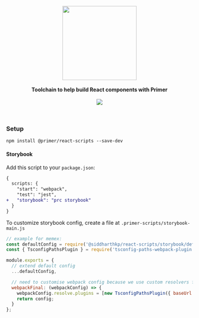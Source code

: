 <p align="center">
  <img src="https://octodex.github.com/images/manufacturetocat.png" height="200px"/>
  <br><br>
  <b>Toolchain to help build React components with Primer</b>
  <br><br>
  <img src="https://img.shields.io/badge/maturity-proof--of--concept-d85151?style=flat-square"/>
</p>

&nbsp;

### Setup

```
npm install @primer/react-scripts --save-dev
```

#### Storybook

Add this script to your `package.json`:

```diff
{
  scripts: {
    "start": "webpack",
    "test": "jest",
+   "storybook": "prc storybook"
  }
}
```

To customize storybook config, create a file at `.primer-scripts/storybook-main.js`

```js
// example for memex:
const defaultConfig = require('@siddharthkp/react-scripts/storybook/default-config');
const { TsconfigPathsPlugin } = require('tsconfig-paths-webpack-plugin');

module.exports = {
  // extend default config
  ...defaultConfig,

  // need to customise webpack config because we use custom resolvers for helpers/util
  webpackFinal: (webpackConfig) => {
    webpackConfig.resolve.plugins = [new TsconfigPathsPlugin({ baseUrl: './src/client' })];
    return config;
  }
};
```

